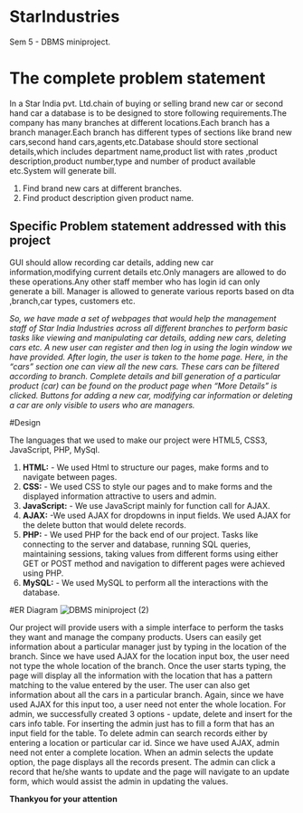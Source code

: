 # StarIndustries
 Sem 5 - DBMS miniproject.

# The complete problem statement
In a Star India pvt. Ltd.chain of buying or selling brand new car or second hand car a database is to be designed to store following requirements.The company has many branches at different locations.Each branch has a branch manager.Each branch has different types of sections like brand new cars,second hand cars,agents,etc.Database should store sectional details,which includes department name,product list with rates ,product description,product number,type and number of product available etc.System will generate bill.
1.	Find brand new cars at different branches.
2.	Find product description given product name.

## Specific Problem statement addressed with this project
GUI should allow recording car details, adding new car information,modifying current details etc.Only managers are allowed to do these operations.Any other staff member who has login id can only generate a bill. Manager is allowed to generate various reports based on dta ,branch,car types, customers etc.


*So, we have made a set of webpages that would help the management staff of Star India Industries across all different branches to perform basic tasks like viewing and manipulating car details, adding new cars, deleting cars etc. A new user can register and then log in using the login window we have provided. After login, the user is taken to the home page. Here, in the “cars” section one can view all the new cars. These cars can be filtered according to branch. Complete details and bill generation of a particular product (car) can be found on the product page when “More Details” is clicked. Buttons for adding a new car, modifying car information or deleting a car are only visible to users who are managers.*


#Design

The languages that we used to make our project were HTML5, CSS3, JavaScript, PHP, MySql. 
1. **HTML:** - We used Html to structure our pages, make forms and to navigate between pages. 
2. **CSS:** - We used CSS to style our pages and to make forms and the displayed information attractive to users and admin. 
3. **JavaScript:** - We use JavaScript mainly for function call for AJAX. 
4. **AJAX:** -We used AJAX for dropdowns in input fields. We used AJAX for the delete button that would delete records. 
5. **PHP:** - We used PHP for the back end of our project. Tasks like connecting to the server and database, running SQL queries, maintaining sessions, taking values from different forms using either GET or POST method and navigation to different pages were achieved using PHP. 
6. **MySQL:** - We used MySQL to perform all the interactions with the database. 

#ER Diagram
![DBMS miniproject (2)](https://user-images.githubusercontent.com/51905437/115951075-6baac680-a4fc-11eb-93eb-354f6a14e631.png)


Our project will provide users with a simple interface to perform the tasks they want and manage the company products. Users can easily get information about a particular manager just by typing in the location of the branch. Since we have used AJAX for the location input box, the user need not type the whole location of the branch. Once the user starts typing, the page will display all the information with the location that has a pattern matching to the value entered by the user. The user can also get information about all the cars in a particular branch. Again, since we have used AJAX for this input too, a user need not enter the whole location. For admin, we successfully created 3 options - update, delete and insert for the cars info table. For inserting the admin just has to fill a form that has an input field for the table. To delete admin can search records either by entering a location or particular car id. Since we have used AJAX, admin need not enter a complete location. When an admin selects the update option, the page displays all the records present. The admin can click a record that he/she wants to update and the page will navigate to an update form, which would assist the admin in updating the values.

**Thankyou for your attention**
